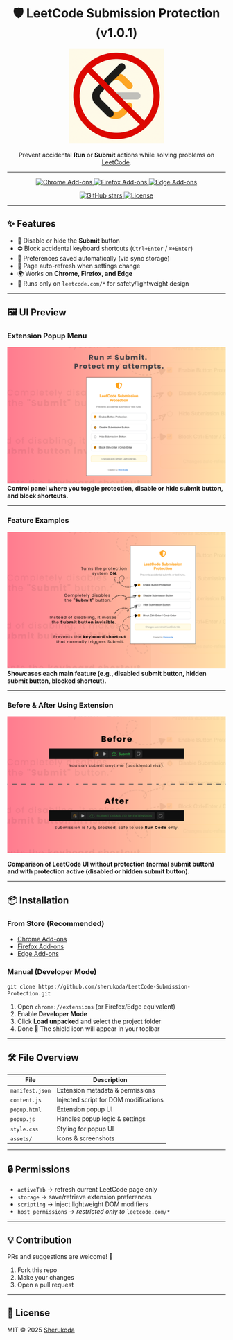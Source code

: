 <h1 align="center">🛡️ LeetCode Submission Protection (v1.0.1)</h1>

<p align="center">
  <a href="https://github.com/sherukoda/LeetCode-Submission-Protection" target="_blank" rel="noreferrer noopener">
    <img width="220" alt="LeetCode Submission Protection Mascot" src="./assets/icons/icon.png">
  </a>
</p>

<p align="center">
  Prevent accidental <b>Run</b> or <b>Submit</b> actions while solving problems on 
  <a href="https://leetcode.com">LeetCode</a>.
</p>

---

<p align="center">
  <!-- Replace with real store links after publishing -->
  <a href="https://chromewebstore.google.com/detail/leetcode-submission-prote/ogcjlpfboamhhkicmcpgkajfjiabmoha">
    <img alt="Chrome Add-ons" src="https://img.shields.io/badge/Chrome-FF7139?style=for-the-badge&logo=google-chrome&logoColor=white">
  </a>
  <a href="https://addons.mozilla.org/en-US/firefox/addon/leetcode-submission-protection/">
    <img alt="Firefox Add-ons" src="https://img.shields.io/badge/Firefox-FF7139?style=for-the-badge&logo=firefox-browser&logoColor=white">
  </a>
  <a href="https://microsoftedge.microsoft.com/addons/detail/leetcode-submission-prote/ogkkbklelkhjfchmejdcjiflnjkhemaj">
    <img alt="Edge Add-ons" src="https://img.shields.io/badge/Edge-0078D7?style=for-the-badge&logo=microsoft-edge&logoColor=white">
  </a>
</p>

<p align="center">
  <a href="https://github.com/sherukoda/LeetCode-Submission-Protection/stargazers">
    <img alt="GitHub stars" src="https://img.shields.io/github/stars/sherukoda/LeetCode-Submission-Protection?style=for-the-badge">
  </a>
  <a href="https://github.com/sherukoda/LeetCode-Submission-Protection/blob/main/LICENSE">
    <img alt="License" src="https://img.shields.io/github/license/sherukoda/LeetCode-Submission-Protection?style=for-the-badge">
  </a>
</p>

---

## ✨ Features

- 🧷 Disable or hide the **Submit** button  
- ⛔ Block accidental keyboard shortcuts (`Ctrl+Enter` / `⌘+Enter`)  
- 💾 Preferences saved automatically (via sync storage)  
- 🔁 Page auto-refresh when settings change  
- 🌍 Works on **Chrome, Firefox, and Edge**  
- 🎯 Runs only on `leetcode.com/*` for safety/lightweight design  

---

## 🖼️ UI Preview

### Extension Popup Menu
![Popup Menu](./assets/images/1.png)  
**Control panel where you toggle protection, disable or hide submit button, and block shortcuts.**

---

### Feature Examples
![Submit Button Disabled](./assets/images/2.png)  
**Showcases each main feature (e.g., disabled submit button, hidden submit button, blocked shortcut).**

---

### Before & After Using Extension
![Before and After](./assets/images/3.png)

**Comparison of LeetCode UI without protection (normal submit button) and with protection active (disabled or hidden submit button).**


---

## 📦 Installation

### From Store (Recommended)

- [Chrome Add-ons](https://chromewebstore.google.com/detail/leetcode-submission-prote/ogcjlpfboamhhkicmcpgkajfjiabmoha)  
- [Firefox Add-ons](https://addons.mozilla.org/en-US/firefox/addon/leetcode-submission-protection/)  
- [Edge Add-ons](https://microsoftedge.microsoft.com/addons/detail/leetcode-submission-prote/ogkkbklelkhjfchmejdcjiflnjkhemaj)  

### Manual (Developer Mode)

```
git clone https://github.com/sherukoda/LeetCode-Submission-Protection.git
```

1. Open `chrome://extensions` (or Firefox/Edge equivalent)  
2. Enable **Developer Mode**  
3. Click **Load unpacked** and select the project folder  
4. Done 🎉 The shield icon will appear in your toolbar

---

## 🛠️ File Overview

| File            | Description                           |
|-----------------|---------------------------------------|
| `manifest.json` | Extension metadata & permissions      |
| `content.js`    | Injected script for DOM modifications |
| `popup.html`    | Extension popup UI                    |
| `popup.js`      | Handles popup logic & settings        |
| `style.css`     | Styling for popup UI                  |
| `assets/`       | Icons & screenshots                   |

---

## 🔒 Permissions

- `activeTab` → refresh current LeetCode page only  
- `storage` → save/retrieve extension preferences  
- `scripting` → inject lightweight DOM modifiers  
- `host_permissions` → *restricted only to* `leetcode.com/*`  

---

## 💡 Contribution

PRs and suggestions are welcome! 🚀  
1. Fork this repo  
2. Make your changes  
3. Open a pull request  

---

## 📃 License

MIT © 2025 [Sherukoda](https://github.com/sherukoda)
